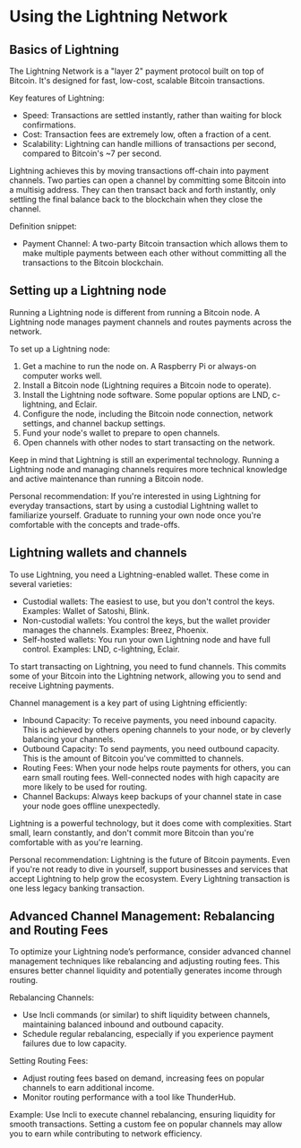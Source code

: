 # Using the Lightning Network

## Basics of Lightning

The Lightning Network is a "layer 2" payment protocol built on top of Bitcoin. It's designed for fast, low-cost, scalable Bitcoin transactions.

Key features of Lightning:

* Speed: Transactions are settled instantly, rather than waiting for block confirmations.
* Cost: Transaction fees are extremely low, often a fraction of a cent.
* Scalability: Lightning can handle millions of transactions per second, compared to Bitcoin's \~7 per second.

Lightning achieves this by moving transactions off-chain into payment channels. Two parties can open a channel by committing some Bitcoin into a multisig address. They can then transact back and forth instantly, only settling the final balance back to the blockchain when they close the channel.

Definition snippet:

* Payment Channel: A two-party Bitcoin transaction which allows them to make multiple payments between each other without committing all the transactions to the Bitcoin blockchain.

## Setting up a Lightning node

Running a Lightning node is different from running a Bitcoin node. A Lightning node manages payment channels and routes payments across the network.

To set up a Lightning node:

1. Get a machine to run the node on. A Raspberry Pi or always-on computer works well.
2. Install a Bitcoin node (Lightning requires a Bitcoin node to operate).
3. Install the Lightning node software. Some popular options are LND, c-lightning, and Eclair.
4. Configure the node, including the Bitcoin node connection, network settings, and channel backup settings.
5. Fund your node's wallet to prepare to open channels.
6. Open channels with other nodes to start transacting on the network.

Keep in mind that Lightning is still an experimental technology. Running a Lightning node and managing channels requires more technical knowledge and active maintenance than running a Bitcoin node.

Personal recommendation: If you're interested in using Lightning for everyday transactions, start by using a custodial Lightning wallet to familiarize yourself. Graduate to running your own node once you're comfortable with the concepts and trade-offs.

## Lightning wallets and channels

To use Lightning, you need a Lightning-enabled wallet. These come in several varieties:

* Custodial wallets: The easiest to use, but you don't control the keys. Examples: Wallet of Satoshi, Blink.
* Non-custodial wallets: You control the keys, but the wallet provider manages the channels. Examples: Breez, Phoenix.
* Self-hosted wallets: You run your own Lightning node and have full control. Examples: LND, c-lightning, Eclair.

To start transacting on Lightning, you need to fund channels. This commits some of your Bitcoin into the Lightning network, allowing you to send and receive Lightning payments.

Channel management is a key part of using Lightning efficiently:

* Inbound Capacity: To receive payments, you need inbound capacity. This is achieved by others opening channels to your node, or by cleverly balancing your channels.
* Outbound Capacity: To send payments, you need outbound capacity. This is the amount of Bitcoin you've committed to channels.
* Routing Fees: When your node helps route payments for others, you can earn small routing fees. Well-connected nodes with high capacity are more likely to be used for routing.
* Channel Backups: Always keep backups of your channel state in case your node goes offline unexpectedly.

Lightning is a powerful technology, but it does come with complexities. Start small, learn constantly, and don't commit more Bitcoin than you're comfortable with as you're learning.

Personal recommendation: Lightning is the future of Bitcoin payments. Even if you're not ready to dive in yourself, support businesses and services that accept Lightning to help grow the ecosystem. Every Lightning transaction is one less legacy banking transaction.

## Advanced Channel Management: Rebalancing and Routing Fees

To optimize your Lightning node’s performance, consider advanced channel management techniques like rebalancing and adjusting routing fees. This ensures better channel liquidity and potentially generates income through routing.

Rebalancing Channels:

* Use lncli commands (or similar) to shift liquidity between channels, maintaining balanced inbound and outbound capacity.
* Schedule regular rebalancing, especially if you experience payment failures due to low capacity.

Setting Routing Fees:

* Adjust routing fees based on demand, increasing fees on popular channels to earn additional income.
* Monitor routing performance with a tool like ThunderHub.

Example: Use lncli to execute channel rebalancing, ensuring liquidity for smooth transactions. Setting a custom fee on popular channels may allow you to earn while contributing to network efficiency.
